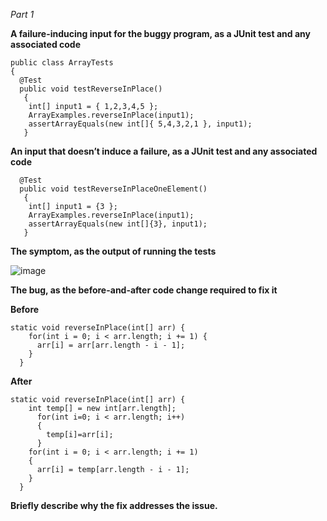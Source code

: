 _Part 1_

**A failure-inducing input for the buggy program, as a JUnit test and any associated code**

```
public class ArrayTests
{
  @Test 
  public void testReverseInPlace()
   {
    int[] input1 = { 1,2,3,4,5 };
    ArrayExamples.reverseInPlace(input1);
    assertArrayEquals(new int[]{ 5,4,3,2,1 }, input1);
   }
```

**An input that doesn’t induce a failure, as a JUnit test and any associated code**

```
  @Test 
  public void testReverseInPlaceOneElement()
   {
    int[] input1 = {3 };
    ArrayExamples.reverseInPlace(input1);
    assertArrayEquals(new int[]{3}, input1);
   }
```

**The symptom, as the output of running the tests**

![image](https://github.com/hoangle2404/cse15l-lab-reports/assets/146885173/adb98286-82ce-4fce-b4f9-8150fdbebba1)


**The bug, as the before-and-after code change required to fix it**

**Before**
```
static void reverseInPlace(int[] arr) {
    for(int i = 0; i < arr.length; i += 1) {
      arr[i] = arr[arr.length - i - 1];
    }
  }
```
**After**
```
static void reverseInPlace(int[] arr) {
    int temp[] = new int[arr.length];
      for(int i=0; i < arr.length; i++)
      {
        temp[i]=arr[i];
      }
    for(int i = 0; i < arr.length; i += 1) 
    {
      arr[i] = temp[arr.length - i - 1];
    }
  }
```

**Briefly describe why the fix addresses the issue.**

